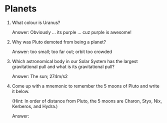 # Planets

1. What colour is Uranus?
   
   Answer: Obviously ... its purple ... cuz purple is awesome!
     
2. Why was Pluto demoted from being a planet?

   Answer: too small; too far out; orbit too crowded
   
3. Which astronomical body in our Solar System has the largest gravitational pull and what is its gravitational pull?

   Answer: The sun; 274m/s2 
     
4. Come up with a mnemonic to remember the 5 moons of Pluto and write it below.
   
   (Hint: In order of distance from Pluto, the 5 moons are Charon, Styx, Nix, Kerberos, and Hydra.)
   
   Answer: 
